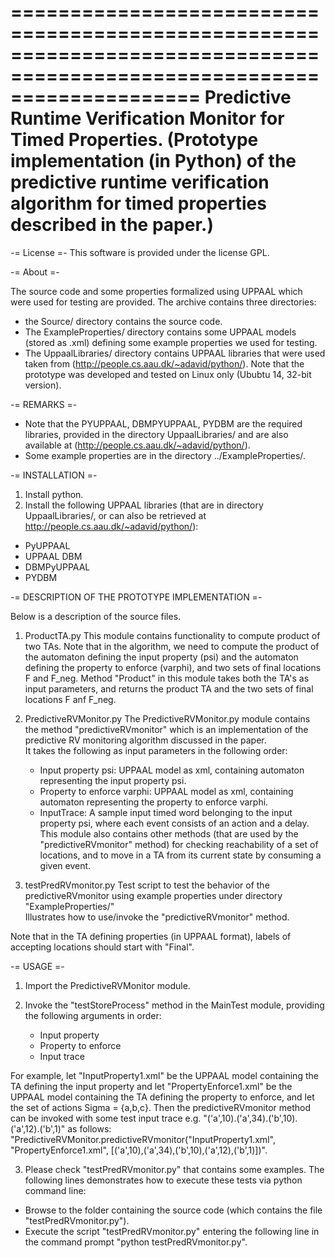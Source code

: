 ========================================================================================================================
Predictive Runtime Verification Monitor for Timed Properties.
(Prototype implementation (in Python) of the predictive runtime verification algorithm for timed properties described in the paper.) 
========================================================================================================================
-= License =-
This software is provided under the license GPL.

-= About =-

The source code and some properties formalized using UPPAAL which were used for testing are provided. 
The archive contains three directories:
- the  Source/ directory contains the source code. 
- The ExampleProperties/ directory contains some UPPAAL models (stored as .xml) defining some example properties we used for testing. 
- The UppaalLibraries/ directory contains UPPAAL libraries that were used taken from  (http://people.cs.aau.dk/~adavid/python/).
Note that the prototype was developed and tested on Linux only (Ububtu 14, 32-bit version). 

-= REMARKS =-

- Note that the PYUPPAAL, DBMPYUPPAAL, PYDBM are the required libraries, provided in the directory UppaalLibraries/ and are also available at 
 (http://people.cs.aau.dk/~adavid/python/).
- Some example properties are in the directory ../ExampleProperties/.

-= INSTALLATION =-

1. Install python.
2. Install the following UPPAAL libraries (that are in directory UppaalLibraries/, or can also be retrieved at http://people.cs.aau.dk/~adavid/python/):
- PyUPPAAL
- UPPAAL DBM
- DBMPyUPPAAL
- PYDBM

-= DESCRIPTION OF THE PROTOTYPE IMPLEMENTATION =-

Below is a description of the source files.

1. ProductTA.py
   This module contains functionality to compute product of two TAs. Note that in the algorithm, we need to compute the product of the automaton defining the input property (psi) and the 
   automaton defining the property to enforce (varphi), and two sets of final locations F and F_neg. Method "Product" in this module takes both the TA's as input parameters, 
   and returns the product TA and the two sets of final locations F anf F_neg.      
   
2. PredictiveRVMonitor.py
   The PredictiveRVMonitor.py module contains the method "predictiveRVmonitor" which is an implementation of the predictive RV monitoring algorithm discussed in the paper.  
   It takes the following as input parameters in the following order:
	- Input property psi: UPPAAL model as xml, containing automaton representing the input property psi.
    - Property to enforce varphi: UPPAAL model as xml, containing automaton representing the property to enforce varphi.
    - InputTrace: A sample input timed word belonging to the input property psi, where each event consists of an action and a delay. 
This module also contains other methods (that are used by the "predictiveRVmonitor" method) for checking reachability of a set of locations, and to move in a TA from its current state by consuming a given event.   	

3. testPredRVmonitor.py
   Test script to test the behavior of the predictiveRVmonitor using example properties under directory "ExampleProperties/"  
   Illustrates how to use/invoke the "predictiveRVmonitor" method. 

Note that in the TA defining properties (in UPPAAL format), labels of accepting locations should start with "Final". 	


-= USAGE =-

1. Import the PredictiveRVMonitor module.

2. Invoke the "testStoreProcess" method in the MainTest module, providing the following arguments in order:
   - Input property 
   - Property to enforce
   - Input trace
   
 For example, let "InputProperty1.xml" be the UPPAAL model containing the TA defining the input property and let "PropertyEnforce1.xml" be the UPPAAL model containing the TA defining the property to enforce, 
 and let the set of actions Sigma = {a,b,c}. 
 Then the predictiveRVmonitor method can be invoked with some test input trace e.g. "('a',10).('a',34).('b',10).('a',12).('b',1)" as follows: 
 "PredictiveRVMonitor.predictiveRVmonitor("InputProperty1.xml", "PropertyEnforce1.xml", [('a',10),('a',34),('b',10),('a',12),('b',1)])".  
 
3. Please check "testPredRVmonitor.py" that contains some examples. The following lines demonstrates how to execute these tests via python command line:

 - Browse to the folder containing the source code (which contains the file "testPredRVmonitor.py").
 - Execute the script "testPredRVmonitor.py" entering the following line in the command prompt "python testPredRVmonitor.py". 



